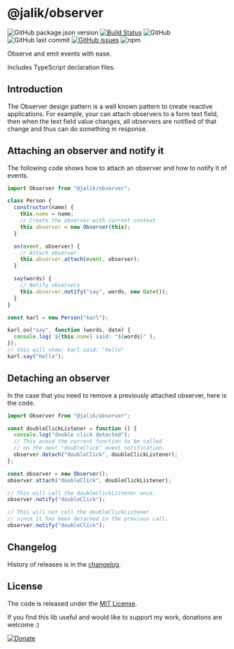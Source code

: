 # @jalik/observer

![GitHub package.json version](https://img.shields.io/github/package-json/v/jalik/js-observer.svg)
[![Build Status](https://travis-ci.com/jalik/js-observer.svg?branch=master)](https://travis-ci.com/jalik/js-observer)
![GitHub](https://img.shields.io/github/license/jalik/js-observer.svg)
![GitHub last commit](https://img.shields.io/github/last-commit/jalik/js-observer.svg)
[![GitHub issues](https://img.shields.io/github/issues/jalik/js-observer.svg)](https://github.com/jalik/js-observer/issues)
![npm](https://img.shields.io/npm/dt/@jalik/observer.svg)

Observe and emit events with ease.

Includes TypeScript declaration files.

## Introduction

The Observer design pattern is a well known pattern to create reactive applications. For example,
your can attach observers to a form text field, then when the text field value changes, all
observers are notified of that change and thus can do something in response.

## Attaching an observer and notify it

The following code shows how to attach an observer and how to notify it of events.

```js
import Observer from "@jalik/observer";

class Person {
  constructor(name) {
    this.name = name;
    // Create the observer with current context
    this.observer = new Observer(this);
  }

  on(event, observer) {
    // Attach observer
    this.observer.attach(event, observer);
  }

  say(words) {
    // Notify observers
    this.observer.notify("say", words, new Date());
  }
}

const karl = new Person("karl");

karl.on("say", function (words, date) {
  console.log(`${this.name} said: "${words}"`);
});
// this will show: karl said: "hello"
karl.say("hello");
```

## Detaching an observer

In the case that you need to remove a previously attached observer, here is the code.

```js
import Observer from "@jalik/observer";

const doubleClickListener = function () {
  console.log("double click detected");
  // This avoid the current function to be called
  // on the next "doubleClick" event notification.
  observer.detach("doubleClick", doubleClickListener);
};

const observer = new Observer();
observer.attach("doubleClick", doubleClickListener);

// This will call the doubleClickListener once.
observer.notify("doubleClick");

// This will not call the doubleClickListener
// since it has been detached in the previous call.
observer.notify("doubleClick");
```

## Changelog

History of releases is in the [changelog](./CHANGELOG.md).

## License

The code is released under the [MIT License](http://www.opensource.org/licenses/MIT).

If you find this lib useful and would like to support my work, donations are welcome :)

[![Donate](https://img.shields.io/badge/Donate-PayPal-green.svg)](https://www.paypal.com/cgi-bin/webscr?cmd=_s-xclick&hosted_button_id=SS78MUMW8AH4N)
